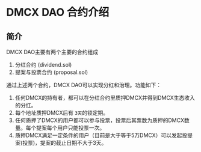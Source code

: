 # DMCX DAO 合约介绍

## 简介

DMCX DAO主要有两个主要的合约组成

1. 分红合约 (dividend.sol)
2. 提案与投票合约 (proposal.sol)

通过上述两个合约，DMCX DAO可以实现分红和治理。功能如下：

1. 任何DMCX的持有者，都可以在分红合约里质押DMCX并得到DMCX生态收入的分红。
2. 每个地址质押DMCX后有 `3天`的锁定期。
3. 任何质押了DMCX的用户都可以参与投票，投票后其票数为质押的DMCX数量。每个提案每个用户只能投票一次。
4. 质押DMCX满足一定条件的用户（目前是大于等于5万DMCX）可以发起投提案(投票)，提案的截止日期不大于3天。

